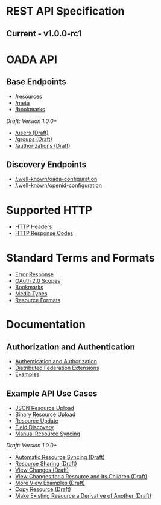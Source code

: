 # REST API Specification

## Current - v1.0.0-rc1

# OADA API

## Base Endpoints

* [/resources](REST-API-Endpoints.md#resources)
* [/meta](REST-API-Endpoints.md#meta)
* [/bookmarks](REST-API-Endpoints.md#bookmarks)

*Draft: Version 1.0.0+*
* [/users (Draft)](REST-API-Endpoints.md#users)
* [/groups (Draft)](REST-API-Endpoints.md#groups)
* [/authorizations (Draft)](REST-API-Endpoints.md#authorizations)

## Discovery Endpoints

* [/.well-known/oada-configuration](REST-Discovery-Endpoints.md#well-knownoada-configuration)
* [/.well-known/openid-configuration](REST-Discovery-Endpoints.md#well-knownopenid-configuration)

# Supported HTTP

* [HTTP Headers](HTTP-Headers-for-REST-API.md)
* [HTTP Response Codes](HTTP-Status-Codes-for-REST-API.md)

# Standard Terms and Formats

* [Error Response](Standard-Error.md)
* [OAuth 2.0 Scopes](Standard-Scopes.md)
* [Bookmarks](Standard-Bookmarks.md)
* [Media Types](Standard-Media-Types.md)
* [Resource Formats](Standard-Resource-Formats.md)

# Documentation

## Authorization and Authentication

* [Authentication and
  Authorization](Authentication_and_Authorization.md#authentication-and-authorization)
* [Distributed Federation
  Extensions](Authentication_and_Authorization.md#distributed-federation-extensions)
* [Examples](Authentication_and_Authorization.md#examples)

## Example API Use Cases

* [JSON Resource Upload](REST-API-Examples.md#json-resource-upload)
* [Binary Resource Upload](REST-API-Examples.md#binary-resource-upload)
* [Resource Update](REST-API-Examples.md#resource-update)
* [Field Discovery](REST-API-Examples.md#field-discovery)
* [Manual Resource Syncing](REST-API-Examples.md#manual-resource-syncing)

*Draft: Version 1.0.0+*
* [Automatic Resource Syncing (Draft)](REST-API-Examples.md#automatic-resource-syncing)
* [Resource Sharing (Draft)](REST-API-Examples.md#resource-sharing)
* [View Changes (Draft)](REST-API-Examples.md#view-changes)
* [View Changes for a Resource and Its Children (Draft)](REST-API-Examples.md#view-changes-for-a-resource-and-its-children)
* [More View Examples (Draft)](REST-API-Examples.md#more-view-examples)
* [Copy Resource (Draft)](REST-API-Examples.md#copy-resource)
* [Make Existing Resource a Derivative of Another (Draft)](REST-API-Examples.md#make-existing-resource-a-derivative-of-another)

